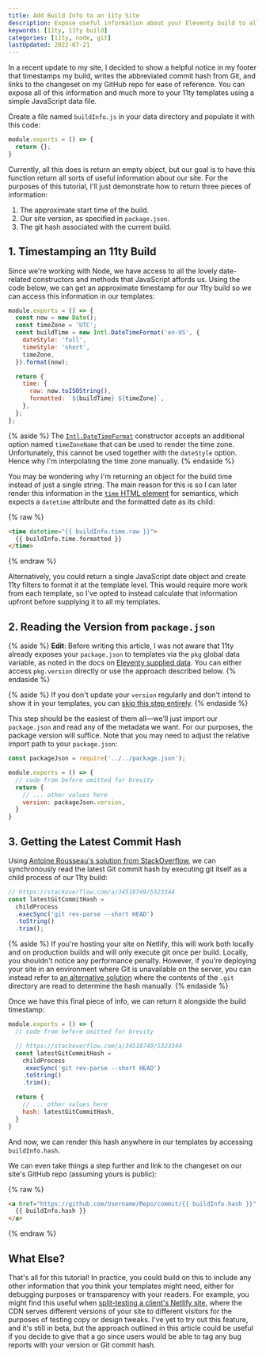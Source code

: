 ```yaml
---
title: Add Build Info to an 11ty Site
description: Expose useful information about your Eleventy build to all of your templates using global data.
keywords: [11ty, 11ty build]
categories: [11ty, node, git]
lastUpdated: 2022-07-21
---
```


In a recent update to my site, I decided to show a helpful notice in my footer that timestamps my build, writes the abbreviated commit hash from Git, and links to the changeset on my GitHub repo for ease of reference. You can expose all of this information and much more to your 11ty templates using a simple JavaScript data file.

Create a file named `buildInfo.js` in your data directory and populate it with this code:

```js {data-file="src/_data/buildInfo.js" data-copyable=true}
module.exports = () => {
  return {};
}
```

Currently, all this does is return an empty object, but our goal is to have this function return all sorts of useful information about our site. For the purposes of this tutorial, I'll just demonstrate how to return three pieces of information:

1. The approximate start time of the build.
2. Our site version, as specified in `package.json`.
3. The git hash associated with the current build.

## 1. Timestamping an 11ty Build

Since we're working with Node, we have access to all the lovely date-related constructors and methods that JavaScript affords us. Using the code below, we can get an approximate timestamp for our 11ty build so we can access this information in our templates:

```js {data-file="src/_data/buildInfo.js" data-copyable=true}
module.exports = () => {
  const now = new Date();
  const timeZone = 'UTC';
  const buildTime = new Intl.DateTimeFormat('en-US', {
    dateStyle: 'full',
    timeStyle: 'short',
    timeZone,
  }).format(now);

  return {
    time: {
      raw: now.toISOString(),
      formatted: `${buildTime} ${timeZone}`,
    },
  };
};
```

{% aside %}
  The [`Intl.DateTimeFormat`](https://developer.mozilla.org/en-US/docs/Web/JavaScript/Reference/Global_Objects/Intl/DateTimeFormat/DateTimeFormat) constructor accepts an additional option named `timeZoneName` that can be used to render the time zone. Unfortunately, this cannot be used together with the `dateStyle` option. Hence why I'm interpolating the time zone manually.
{% endaside %}

You may be wondering why I'm returning an object for the build time instead of just a single string. The main reason for this is so I can later render this information in the [`time` HTML element](https://developer.mozilla.org/en-US/docs/Web/HTML/Element/time) for semantics, which expects a `datetime` attribute and the formatted date as its child:

{% raw %}
```html
<time datetime="{{ buildInfo.time.raw }}">
  {{ buildInfo.time.formatted }}
</time>
```
{% endraw %}

Alternatively, you could return a single JavaScript date object and create 11ty filters to format it at the template level. This would require more work from each template, so I've opted to instead calculate that information upfront before supplying it to all my templates.

## 2. Reading the Version from `package.json`

{% aside %}
**Edit**: Before writing this article, I was not aware that 11ty already exposes your `package.json` to templates via the `pkg` global data variable, as noted in the docs on [Eleventy supplied data](https://www.11ty.dev/docs/data-eleventy-supplied/). You can either access `pkg.version` directly or use the approach described below.
{% endaside %}

{% aside %}
If you don't update your `version` regularly and don't intend to show it in your templates, you can [skip this step entirely](#3-getting-the-latest-commit-hash).
{% endaside %}

This step should be the easiest of them all—we'll just import our `package.json` and read any of the metadata we want. For our purposes, the package version will suffice. Note that you may need to adjust the relative import path to your `package.json`:

```js {data-file="src/_data/buildInfo.js" data-copyable=true}
const packageJson = require('../../package.json');

module.exports = () => {
  // code from before omitted for brevity
  return {
    // ... other values here
    version: packageJson.version,
  }
}
```

## 3. Getting the Latest Commit Hash

Using [Antoine Rousseau's solution from StackOverflow](https://stackoverflow.com/a/35778030/5323344), we can synchronously read the latest Git commit hash by executing git itself as a child process of our 11ty build:

```js
// https://stackoverflow.com/a/34518749/5323344
const latestGitCommitHash =
  childProcess
  .execSync('git rev-parse --short HEAD')
  .toString()
  .trim();
```

{% aside %}
If you're hosting your site on Netlify, this will work both locally and on production builds and will only execute git once per build. Locally, you shouldn't notice any performance penalty. However, if you're deploying your site in an environment where Git is unavailable on the server, you can instead refer to [an alternative solution](https://stackoverflow.com/a/34518749/5323344) where the contents of the `.git` directory are read to determine the hash manually.
{% endaside %}

Once we have this final piece of info, we can return it alongside the build timestamp:

```js {data-file="src/_data/buildInfo.js" data-copyable=true}
module.exports = () => {
  // code from before omitted for brevity

  // https://stackoverflow.com/a/34518749/5323344
  const latestGitCommitHash =
    childProcess
    .execSync('git rev-parse --short HEAD')
    .toString()
    .trim();

  return {
    // ... other values here
    hash: latestGitCommitHash,
  }
}
```

And now, we can render this hash anywhere in our templates by accessing `buildInfo.hash`.

We can even take things a step further and link to the changeset on our site's GitHub repo (assuming yours is public):

{% raw %}
```html
<a href="https://github.com/Username/Repo/commit/{{ buildInfo.hash }}" rel="noreferrer noopener" target="_blank">
  {{ buildInfo.hash }}
</a>
```
{% endraw %}

## What Else?

That's all for this tutorial! In practice, you could build on this to include any other information that you think your templates might need, either for debugging purposes or transparency with your readers. For example, you might find this useful when [split-testing a client's Netlify site](https://docs.netlify.com/site-deploys/split-testing/), where the CDN serves different versions of your site to different visitors for the purposes of testing copy or design tweaks. I've yet to try out this feature, and it's still in beta, but the approach outlined in this article could be useful if you decide to give that a go since users would be able to tag any bug reports with your version or Git commit hash.
